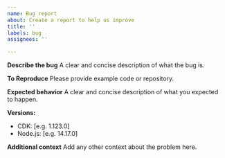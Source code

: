 ```yaml
---
name: Bug report
about: Create a report to help us improve
title: ''
labels: bug
assignees: ''

---
```


**Describe the bug**
A clear and concise description of what the bug is.

**To Reproduce**
Please provide example code or repository.

**Expected behavior**
A clear and concise description of what you expected to happen.

**Versions:**
 - CDK: [e.g. 1.123.0]
 - Node.js: [e.g. 14.17.0]

**Additional context**
Add any other context about the problem here.
